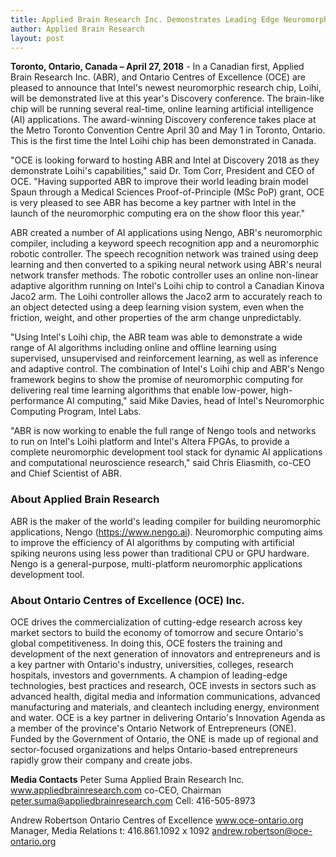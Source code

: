```yaml
---
title: Applied Brain Research Inc. Demonstrates Leading Edge Neuromorphic AI Stack at Ontario Centres of Excellence Discovery 2018
author: Applied Brain Research
layout: post
---
```


**Toronto, Ontario, Canada – April 27, 2018** - In a Canadian first, Applied
Brain Research Inc. (ABR), and Ontario Centres of Excellence (OCE) are
pleased to announce that Intel's newest neuromorphic research chip,
Loihi, will be demonstrated live at this year's Discovery conference. The
brain-like chip will be running several real-time, online learning artificial
intelligence (AI) applications. The award-winning Discovery conference
takes place at the Metro Toronto Convention Centre April 30 and May 1
in Toronto, Ontario. This is the first time the Intel Loihi chip has been
demonstrated in Canada.

"OCE is looking forward to hosting ABR and Intel at Discovery 2018 as
they demonstrate Loihi's capabilities," said Dr. Tom Corr, President and
CEO of OCE. "Having supported ABR to improve their world leading brain
model Spaun through a Medical Sciences Proof-of-Principle (MSc PoP)
grant, OCE is very pleased to see ABR has become a key partner with Intel
in the launch of the neuromorphic computing era on the show floor this
year."

ABR created a number of AI applications using Nengo, ABR's
neuromorphic compiler, including a keyword speech recognition app and
a neuromorphic robotic controller.  The speech recognition network was
trained using deep learning and then converted to a spiking neural
network using ABR's neural network transfer methods.  The robotic
controller uses an online non-linear adaptive algorithm running on Intel's
Loihi chip to control a Canadian Kinova Jaco2 arm.  The Loihi controller
allows the Jaco2 arm to accurately reach to an object detected using a
deep learning vision system, even when the friction, weight, and other
properties of the arm change unpredictably.

"Using Intel's Loihi chip, the ABR team was able to demonstrate a wide
range of AI algorithms including online and offline learning using
supervised, unsupervised and reinforcement learning, as well as
inference and adaptive control. The combination of Intel's Loihi chip and
ABR's Nengo framework begins to show the promise of neuromorphic
computing for delivering real time learning algorithms that enable
low-power, high-performance AI computing," said Mike Davies, head of
Intel's Neuromorphic Computing Program, Intel Labs.

"ABR is now working to enable the full range of Nengo tools and networks
to run on Intel's Loihi platform and Intel's Altera FPGAs, to provide a
complete neuromorphic development tool stack for dynamic AI
applications and computational neuroscience research," said Chris
Eliasmith, co-CEO and Chief Scientist of ABR.

### About Applied Brain Research
ABR is the maker of the world's leading compiler for building
neuromorphic applications, Nengo (https://www.nengo.ai).
Neuromorphic computing aims to improve the efficiency of AI algorithms
by computing with artificial spiking neurons using less power than
traditional CPU or GPU hardware. Nengo is a general-purpose, multi-platform
neuromorphic applications development tool.

### About Ontario Centres of Excellence (OCE) Inc.
OCE drives the commercialization of cutting-edge research across key
market sectors to build the economy of tomorrow and secure Ontario's
global competitiveness. In doing this, OCE fosters the training and
development of the next generation of innovators and entrepreneurs and
is a key partner with Ontario's industry, universities, colleges, research
hospitals, investors and governments. A champion of leading-edge
technologies, best practices and research, OCE invests in sectors such as
advanced health, digital media and information communications,
advanced manufacturing and materials, and cleantech including energy,
environment and water. OCE is a key partner in delivering Ontario's
Innovation Agenda as a member of the province's Ontario Network of
Entrepreneurs (ONE). Funded by the Government of Ontario, the ONE is
made up of regional and sector-focused organizations and helps Ontario-based
entrepreneurs rapidly grow their company and create jobs.

**Media Contacts**
Peter Suma
Applied Brain Research Inc.
www.appliedbrainresearch.com
co-CEO, Chairman
peter.suma@appliedbrainresearch.com
Cell: 416-505-8973

Andrew Robertson
Ontario Centres of Excellence
www.oce-ontario.org
Manager, Media Relations
t: 416.861.1092 x 1092
andrew.robertson@oce-ontario.org
